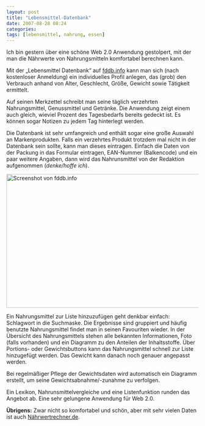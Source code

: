 ```yaml
---
layout: post
title: "Lebensmittel-Datenbank"
date: 2007-08-28 08:24
categories:
tags: [lebensmittel, nahrung, essen]
---
```


Ich bin gestern über eine schöne Web 2.0 Anwendung gestolpert, mit der man die Nährwerte von Nahrungsmitteln komfortabel berechnen kann.

<!-- more -->

Mit der „Lebensmittel Datenbank“ auf [fddb.info](http://fddb.info/) kann man sich (nach kostenloser Anmeldung) ein individuelles Profil anlegen, das (grob) den Verbrauch anhand von Alter, Geschlecht, Größe, Gewicht sowie Tätigkeit ermittelt.

Auf seinen Merkzettel schreibt man seine täglich verzehrten Nahrungsmittel, Genussmittel und Getränke. Die Anwendung zeigt einem auch gleich, wieviel Prozent des Tagesbedarfs bereits gedeckt ist. Es können sogar Notizen zu jedem Tag hinterlegt werden.

Die Datenbank ist sehr umfangreich und enthält sogar eine große Auswahl an Markenprodukten. Falls ein verzehrtes Produkt trotzdem mal nicht in der Datenbank sein sollte, kann man dieses eintragen. Einfach die Daten von der Packung in das Formular eintragen, EAN-Nummer (Balkencode) und ein paar weitere Angaben, dann wird das Nahrunsmittel von der Redaktion aufgenommen (*denke/hoffe ich*).

<img class="border" src="http://stefanimhoff.de/images/notizbuch/fddb-info.jpg" width="605" height="350" alt="Screenshot von fddb.info" title="Der Detail-Screen eines Nahrungsmittels." />

Ein Nahrungsmittel zur Liste hinzuzufügen geht denkbar einfach: Schlagwort in die Suchmaske. Die Ergebnisse sind gruppiert und häufig benutzte Nahrungsmittel findet man in seinen Favouriten wieder. In der Übersicht des Nahrungsmittels stehen alle bekannten Informationen, Foto (falls vorhanden) und ein Diagramm zu den Anteilen der Inhaltsstoffe. Über Portions- oder Gewichtsbuttons kann das Nahrungsmittel schnell zur Liste hinzugefügt werden. Das Gewicht kann danach noch genauer angepasst werden.

Bei regelmäßiger Pflege der Gewichtsdaten wird automatisch ein Diagramm erstellt, um seine Gewichtsabnahme/-zunahme zu verfolgen.

Ein Lexikon, Nahrunsmittelvergleiche und eine Listenfunktion runden das Angebot ab. Eine sehr gelungene Anwendung für Web 2.0.

**Übrigens:** Zwar nicht so komfortabel und schön, aber mit sehr vielen Daten ist auch [Nährwertrechner.de](http://www.naehrwertrechner.de/).
